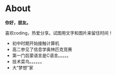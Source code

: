 # About


**你好，朋友。**

喜欢coding，热爱分享。试图用文字和图片来留住时间！

- 初中时期开始接触计算机
- 高二参见了信息学奥林匹克竞赛
- 第一门启蒙语言是C语言。。。。。
- 技术菜鸟。。。。。。
- 大“梦想”家

